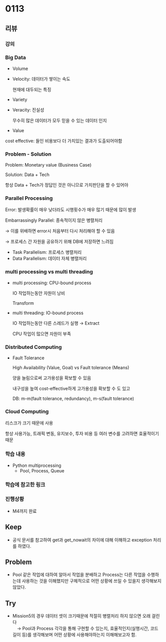 # 0113
## 리뷰
### 강의
### Big Data

- Volume
- Velocity: 데이터가 쌓이는 속도
    
    현재에 대두되는 특징
    
- Variety
- Veracity: 진실성
    
    무수히 많은 데이터가 모두 믿을 수 있는 데이터 인지
    
- Value

cost effective: 들인 비용보다 더 가치있는 결과가 도출되어야함

### Problem - Solution

Problem: Monetary value (Business Case)

Solution: Data + Tech

항상 Data + Tech가 정답인 것은 아니므로 가치판단을 할 수 있어야

### Parallel Processing

Error: 발생확률이 매우 낮더라도 시행횟수가 매우 많기 때문에 많이 발생

Embarrassingly Parallel: 종속적이지 않은 병렬처리

→ 이를 위배하면 error시 처음부터 다시 처리해야 할 수 있음

→ 프로세스 간 자원을 공유하기 위해 DB에 저장하면 느려짐

- Task Parallelism: 프로세스 병렬처리
- Data Parallelism: 데이터 자체 병렬처리

### multi processing vs multi threading

- multi processing: CPU-bound process
    
    IO 작업하는동안 자원이 낭비
    
    Transform
    
- multi threading: IO-bound process
    
    IO 작업하는동안 다른 스레드가 실행 → Extract
    
    CPU 작업이 많으면 자원이 부족
    

### Distributed Computing

- Fault Tolerance
    
    High Availability (Value, Goal) vs Fault tolerance (Means)
    
    양을 늘림으로써 고가용성을 확보할 수 있음
    
    내구성을 높여 cost-effective하게 고가용성을 확보할 수 도 있고
    
    DB: m-m(fault tolerance, redundancy), m-s(fault tolerance)
    

### Cloud Computing

리스크가 크기 때문에 사용

항상 사용가능, 트래픽 변동, 유지보수, 투자 비용 등 여러 변수를 고려하면 효율적이기 때문
### 학습 내용
- Python multiprocessing
  - Pool, Process, Queue
### 학습에 참고한 링크
### 진행상황
- M4까지 완료
## Keep
- 공식 문서를 참고하여 get과 get_nowait의 차이에 대해 이해하고 exception 처리를 하였다.
## Problem
- Pool 같은 작업에 대하여 알아서 작업을 분배하고 Process는 다른 작업을 수행하는데 사용하는 것을 이해했지만 구체적으로 어떤 상황에 쓰일 수 있을지 생각해보지 않았다.
## Try
- Mission5의 경우 데이터 셋이 크기때문에 적절히 병렬처리 하지 않으면 오래 걸린다  
&emsp;&rarr; Pool과 Process 각각을 통해 구현할 수 있는지, 효율적인지(실행시간, 코드 길이 등)를 생각해보며 어떤 상황에 사용해야하는지 이해해보고자 함.